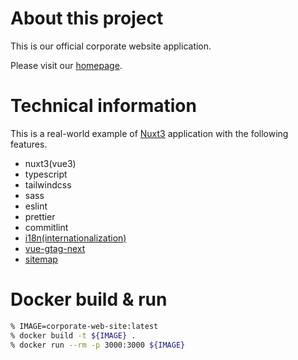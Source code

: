 # About this project

This is our official corporate website application.

Please visit our [homepage](https://kumano-te.com).

# Technical information

This is a real-world example of [Nuxt3](https://nuxt.com/) application with the following features.

- nuxt3(vue3)
- typescript
- tailwindcss
- sass
- eslint
- prettier
- commitlint
- [i18n(internationalization)](https://v8.i18n.nuxtjs.org/)
- [vue-gtag-next](https://matteo-gabriele.gitbook.io/vue-gtag/v/next/)
- [sitemap](https://github.com/funkenstudio/sitemap-module-nuxt-3)

# Docker build & run

```bash
% IMAGE=corporate-web-site:latest
% docker build -t ${IMAGE} .
% docker run --rm -p 3000:3000 ${IMAGE}
```
